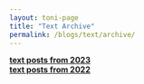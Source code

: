 ```yaml
---
layout: toni-page
title: "Text Archive"
permalink: /blogs/text/archive/
---
```

<b><a href="/blogs/text/2023">text posts from 2023</a></b>
<br><b><a href="/blogs/text/2022">text posts from 2022</a></b>
